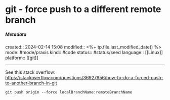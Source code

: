 # git - force push to a different remote branch

##### Metadata
created:: 2024-02-14 15:08
modified:: <%+ tp.file.last_modified_date() %>
mode: #mode/praxis 
kind:: #code
status:: #status/seed
language:: [[Linux]]
platform:: [[git]]
***

See this stack overflow: https://stackoverflow.com/questions/36927956/how-to-do-a-forced-push-to-another-branch-in-git

```
git push origin --force localBranchName:remoteBranchName
```